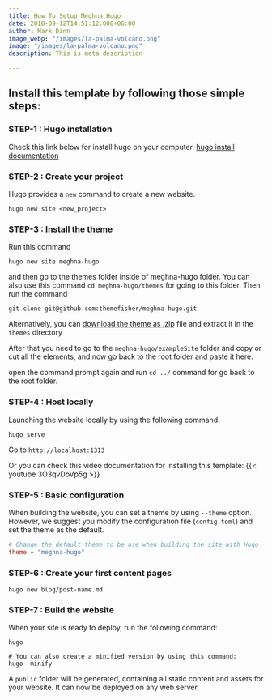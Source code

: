 ```yaml
---
title: How To Setup Meghna Hugo
date: 2018-09-12T14:51:12.000+06:00
author: Mark Dinn
image_webp: "/images/la-palma-volcano.png"
image: "/images/la-palma-volcano.png"
description: This is meta description

---
```

## Install this template by following those simple steps:

### STEP-1 : Hugo installation

Check this link below for install hugo on your computer.
[hugo install documentation](https://gohugo.io/getting-started/installing/)

### STEP-2 : Create your project

Hugo provides a `new` command to create a new website.

```
hugo new site <new_project>
```

### STEP-3 : Install the theme
Run this command
```
hugo new site meghna-hugo
```
and then go to the themes folder inside of meghna-hugo folder. You can also use this command ```cd meghna-hugo/themes``` for going to this folder.
Then run the command 
```
git clone git@github.com:themefisher/meghna-hugo.git
```

Alternatively, you can [download the theme as .zip](https://github.com/themefisher/meghna-hugo/archive/master.zip) file and extract it in the `themes` directory

After that you need to go to the `meghna-hugo/exampleSite` folder and copy or cut all the elements, and now go back to the root folder and paste it here.

open the command prompt again and run `cd ../` command for go back to the root folder.

### STEP-4 : Host locally

Launching the website locally by using the following command:

```
hugo serve
```

Go to `http://localhost:1313`

Or you can check this video documentation for installing this template:
{{< youtube 3O3qvDoVp5g >}}

### STEP-5 : Basic configuration

When building the website, you can set a theme by using `--theme` option. However, we suggest you modify the configuration file (`config.toml`) and set the theme as the default.

```toml
# Change the default theme to be use when building the site with Hugo
theme = "meghna-hugo"
```

### STEP-6 : Create your first content pages

```
hugo new blog/post-name.md
```

### STEP-7 : Build the website

When your site is ready to deploy, run the following command:

```
hugo

# You can also create a minified version by using this command:
hugo--minify

```

A `public` folder will be generated, containing all static content and assets for your website. It can now be deployed on any web server.